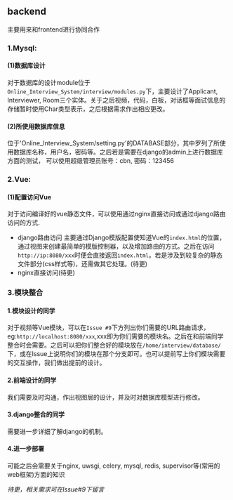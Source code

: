 ## backend
主要用来和frontend进行协同合作
### 1.Mysql: 
#### (1)数据库设计
对于数据库的设计module位于`Online_Interview_System/interview/modules.py`下，主要设计了Applicant, Interviewer, Room三个实体。关于之后视频，代码，白板，对话框等面试信息的存储暂时使用Char类型表示，之后根据需求作出相应更改。
#### (2)所使用数据库信息
位于'Online_Interview_System/setting.py'的DATABASE部分，其中罗列了所使用数据库名称，用户名，密码等。之后若是需要在django的admin上进行数据库方面的测试， 可以使用超级管理员账号：cbn, 密码：123456
### 2.Vue: 
#### (1)配置访问Vue
对于访问编译好的vue静态文件，可以使用通过nginx直接访问或通过django路由访问的方式.
- django路由访问
主要通过Django模版配置使知道Vue的`index.html`的位置，通过视图来创建最简单的模版控制器，以及增加路由的方式。之后在访问`http://ip:8080/xxx`时便会直接返回`index.html`。若是涉及到较复杂的静态文件部分(css样式等)，还需做其它处理。(待更)
- nginx直接访问(待更)

### 3.模块整合
#### 1.模块设计的同学
对于视频等Vue模块，可以在`Issue #9`下方列出你们需要的URL路由请求，eg:`http://localhost:8080/xxx`,xxx即为你们需要的模块名。之后在和前端同学整合时会需要。之后可以把你们整合好的模块放在`/home/interview/database/`下，或在Issue上说明你们的模块在那个分支即可。也可以提前写上你们模块需要的交互操作，我们做出提前的设计。
#### 2.前端设计的同学
我们需要及时沟通，作出视图层的设计，并及时对数据库模型进行修改。
#### 3.django整合的同学
需要进一步详细了解django的机制。
#### 4.进一步部署
可能之后会需要关于nginx, uwsgi, celery, mysql, redis, supervisor等(常用的web框架)方面的知识

<I>待更，相关需求可在Issue#9下留言</I>
